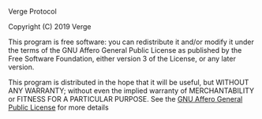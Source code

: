 Verge Protocol

Copyright (C) 2019 Verge

This program is free software: you can redistribute it and/or modify
it under the terms of the GNU Affero General Public License as
published by the Free Software Foundation, either version 3 of the
License, or any later version.

This program is distributed in the hope that it will be useful,
but WITHOUT ANY WARRANTY; without even the implied warranty of
MERCHANTABILITY or FITNESS FOR A PARTICULAR PURPOSE.  See the 
[GNU Affero General Public License](https://www.gnu.org/licenses/agpl-3.0.en.html) 
for more details